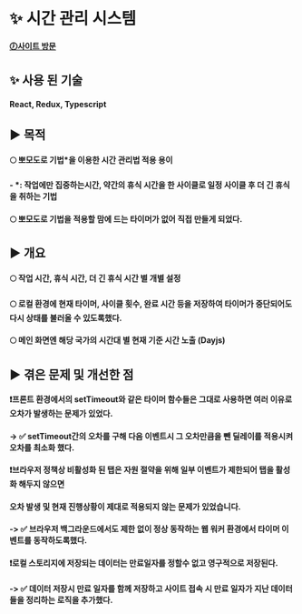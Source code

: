 
# ✨ 시간 관리 시스템
#### [🕖사이트 방문](https://chronoengine.netlify.app)

## ✨ 사용 된 기술
#### React, Redux, Typescript

## ▶ 목적
#### 🌕 뽀모도로 기법*을 이용한 시간 관리법 적용 용이
####   - *: 작업에만 집중하는시간, 약간의 휴식 시간을 한 사이클로 일정 사이클 후 더 긴 휴식을 취하는 기법
#### 🌕 뽀모도로 기법을 적용할 맘에 드는 타이머가 없어 직접 만들게 되었다.

## ▶ 개요
#### 🌕 작업 시간, 휴식 시간, 더 긴 휴식 시간 별 개별 설정
#### 🌕 로컬 환경에 현재 타이머, 사이클 횟수, 완료 시간 등을 저장하여 타이머가 중단되어도 다시 상태를 불러올 수 있도록했다.
#### 🌕 메인 화면엔 해당 국가의 시간대 별 현재 기준 시간 노출 (Dayjs)

## ▶ 겪은 문제 및 개선한 점
#### ❗프론트 환경에서의 setTimeout와 같은 타이머 함수들은 그대로 사용하면 여러 이유로 오차가 발생하는 문제가 있었다.
#### -> ✅ setTimeout간의 오차를 구해 다음 이벤트시 그 오차만큼을 뺀 딜레이를 적용시켜 오차를 최소화 했다.
#### ❗브라우저 정책상 비활성화 된 탭은 자원 절약을 위해 일부 이벤트가 제한되어 탭을 활성화 해두지 않으면
#### 오차 발생 및 현재 진행상황이 제대로 적용되지 않는 문제가 있었습니다.
#### -> ✅ 브라우저 백그라운드에서도 제한 없이 정상 동작하는 웹 워커 환경에서 타이머 이벤트를 동작하도록했다.
#### ❗로컬 스토리지에 저장되는 데이터는 만료일자를 정할수 없고 영구적으로 저장된다.
#### -> ✅ 데이터 저장시 만료 일자를 함께 저장하고 사이트 접속 시 만료 일자가 지난 데이터들을 정리하는 로직을 추가했다.
